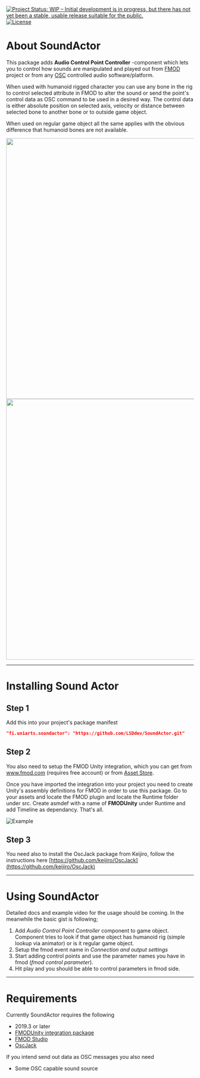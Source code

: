 [![Project Status: WIP – Initial development is in progress, but there has not yet been a stable, usable release suitable for the public.](https://www.repostatus.org/badges/latest/wip.svg)](https://www.repostatus.org/#wip)
[![License](http://img.shields.io/:license-mit-blue.svg?style=flat-square)](http://badges.mit-license.org)

# About SoundActor

This package adds **Audio Control Point Controller** -component which lets you to control how sounds are manipulated and played out from [FMOD](https://www.fmod.com) project or from any [OSC](https://en.wikipedia.org/wiki/Open_Sound_Control) controlled audio software/platform.

When used with humanoid rigged character you can use any bone in the rig to control selected attribute in FMOD to alter the sound or send the point's control data as OSC command to be used in a desired way. The control data is either absolute position on selected axis, velocity or distance between selected bone to another bone or to outside game object. 

When used on regular game object all the same applies with the obvious difference that humanoid bones are not available.


<img src="https://user-images.githubusercontent.com/16014157/97693161-69b1fe80-1aa9-11eb-8bfc-06569075480c.jpg" width="700">
<img src="https://user-images.githubusercontent.com/16014157/97710670-b9ea8a00-1ac4-11eb-998a-784fe8344fae.gif" width="700">

---


# Installing Sound Actor

## Step 1

Add this into your project's package manifest 

```` json
"fi.uniarts.soundactor": "https://github.com/LSDdev/SoundActor.git"
````

## Step 2
You also need to setup the FMOD Unity integration, which you can get from www.fmod.com (requires free account) or from [Asset Store](https://assetstore.unity.com/packages/tools/audio/fmod-for-unity-161631).

Once you have imported the integration into your project you need to create Unity's assembly definitions for FMOD in order to use this package. Go to your assets and locate the FMOD plugin and locate the Runtime folder under src. Create asmdef with a name of **FMODUnity** under Runtime and add Timeline as dependancy. That's all.

![Example](https://media.giphy.com/media/43bsre4ylQirSsXUmf/giphy.gif)

## Step 3

You need also to install the OscJack package from Keijiro, follow the instructions here [https://github.com/keijiro/OscJack](https://github.com/keijiro/OscJack) 

---

# Using SoundActor

Detailed docs and example video for the usage should be coming. In the meanwhile the basic gist is following;

1. Add _Audio Control Point Controller_ component to game object. Component tries to look if that game object has humanoid rig (simple lookup via animator) or is it regular game object. 
2. Setup the fmod event name in _Connection and output settings_
3. Start adding control points and use the parameter names you have in fmod (_fmod control parameter_).
4. Hit play and you should be able to control parameters in fmod side.

---

# Requirements

Currently SoundActor requires the following

* 2019.3 or later
* [FMODUnity integration package](https://assetstore.unity.com/packages/tools/audio/fmod-for-unity-161631)
* [FMOD Studio](https://www.fmod.com)
* [OscJack](https://github.com/keijiro/OscJack) 

If you intend send out data as OSC messages you also need
* Some OSC capable sound source 


